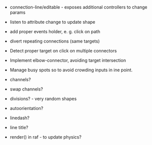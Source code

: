 * connection-line/editable  - exposes additional controllers to change params
* listen to attribute change to update shape
* add proper events holder, e. g. click on path
* divert repeating connections (same targets)
* Detect proper target on click on multiple connectors
* Implement elbow-connector, avoiding target intersection
* Manage busy spots so to avoid crowding inputs in ine point.

* channels?
* swap channels?
* divisions? - very random shapes
* autoorientation?
* linedash?
* line title?
* render() in raf - to update physics?